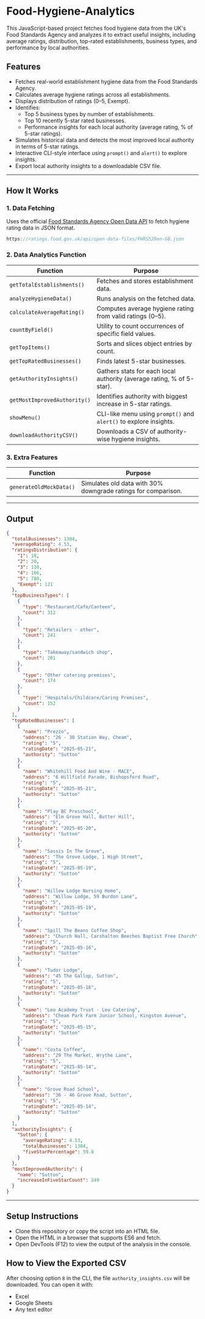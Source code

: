 # Food-Hygiene-Analytics

This JavaScript-based project fetches food hygiene data from the UK's Food Standards Agency and analyzes it to extract useful insights, including average ratings, distribution, top-rated establishments, business types, and performance by local authorities.

## Features

- Fetches real-world establishment hygiene data from the Food Standards Agency.
- Calculates average hygiene ratings across all establishments.
- Displays distribution of ratings (0–5, Exempt).
- Identifies:
  - Top 5 business types by number of establishments.
  - Top 10 recently 5-star rated businesses.
  - Performance insights for each local authority (average rating, % of 5-star ratings).
- Simulates historical data and detects the most improved local authority in terms of 5-star ratings.
- Interactive CLI-style interface using `prompt()` and `alert()` to explore insights.
- Export local authority insights to a downloadable CSV file.

---

## How It Works

### 1. Data Fetching

Uses the official [Food Standards Agency Open Data API](https://ratings.food.gov.uk/open-data) to fetch hygiene rating data in JSON format.

```js
https://ratings.food.gov.uk/api/open-data-files/FHRS529en-GB.json
```

### 2. Data Analytics Function

| Function                     | Purpose                                                               |
| ---------------------------- | --------------------------------------------------------------------- |
| `getTotalEstablishments()`   | Fetches and stores establishment data.                                |
| `analyzeHygieneData()`       | Runs analysis on the fetched data.                                    |
| `calculateAverageRating()`   | Computes average hygiene rating from valid ratings (0–5).             |
| `countByField()`             | Utility to count occurrences of specific field values.                |
| `getTopItems()`              | Sorts and slices object entries by count.                             |
| `getTopRatedBusinesses()`    | Finds latest 5-star businesses.                                       |
| `getAuthorityInsights()`     | Gathers stats for each local authority (average rating, % of 5-star). |
| `getMostImprovedAuthority()` | Identifies authority with biggest increase in 5-star ratings.         |
| `showMenu()`                 | CLI-like menu using `prompt()` and `alert()` to explore insights.     |
| `downloadAuthorityCSV()`     | Downloads a CSV of authority-wise hygiene insights.                   |

### 3. Extra Features

| Function                | Purpose                                                       |
| ----------------------- | ------------------------------------------------------------- |
| `generateOldMockData()` | Simulates old data with 30% downgrade ratings for comparison. |

---

## Output

```json
{
  "totalBusinesses": 1304,
  "averageRating": 4.53,
  "ratingsDistribution": {
    "1": 18,
    "2": 20,
    "3": 110,
    "4": 166,
    "5": 780,
    "Exempt": 121
  },
  "topBusinessTypes": [
    {
      "type": "Restaurant/Cafe/Canteen",
      "count": 312
    },
    {
      "type": "Retailers - other",
      "count": 241
    },
    {
      "type": "Takeaway/sandwich shop",
      "count": 201
    },
    {
      "type": "Other catering premises",
      "count": 174
    },
    {
      "type": "Hospitals/Childcare/Caring Premises",
      "count": 152
    }
  ],
  "topRatedBusinesses": [
    {
      "name": "Prezzo",
      "address": "26 - 30 Station Way, Cheam",
      "rating": "5",
      "ratingDate": "2025-05-21",
      "authority": "Sutton"
    },
    {
      "name": "Whitehill Food And Wine - MACE",
      "address": "6 Hillfield Parade, Bishopsford Road",
      "rating": "5",
      "ratingDate": "2025-05-21",
      "authority": "Sutton"
    },
    {
      "name": "Play BC Preschool",
      "address": "Elm Grove Hall, Butter Hill",
      "rating": "5",
      "ratingDate": "2025-05-20",
      "authority": "Sutton"
    },
    {
      "name": "Sassis In The Grove",
      "address": "The Grove Lodge, 1 High Street",
      "rating": "5",
      "ratingDate": "2025-05-19",
      "authority": "Sutton"
    },
    {
      "name": "Willow Lodge Nursing Home",
      "address": "Willow Lodge, 59 Burdon Lane",
      "rating": "5",
      "ratingDate": "2025-05-19",
      "authority": "Sutton"
    },
    {
      "name": "Spill The Beans Coffee Shop",
      "address": "Church Hall, Carshalton Beeches Baptist Free Church",
      "rating": "5",
      "ratingDate": "2025-05-16",
      "authority": "Sutton"
    },
    {
      "name": "Tudor Lodge",
      "address": "45 The Gallop, Sutton",
      "rating": "5",
      "ratingDate": "2025-05-16",
      "authority": "Sutton"
    },
    {
      "name": "Leo Academy Trust - Leo Catering",
      "address": "Cheam Park Farm Junior School, Kingston Avenue",
      "rating": "5",
      "ratingDate": "2025-05-15",
      "authority": "Sutton"
    },
    {
      "name": "Costa Coffee",
      "address": "29 The Market, Wrythe Lane",
      "rating": "5",
      "ratingDate": "2025-05-14",
      "authority": "Sutton"
    },
    {
      "name": "Grove Road School",
      "address": "36 - 46 Grove Road, Sutton",
      "rating": "5",
      "ratingDate": "2025-05-14",
      "authority": "Sutton"
    }
  ],
  "authorityInsights": {
    "Sutton": {
      "averageRating": 4.53,
      "totalBusinesses": 1304,
      "fiveStarPercentage": 59.8
    }
  },
  "mostImprovedAuthority": {
    "name": "Sutton",
    "increaseInFiveStarCount": 249
  }
}
```

---

## Setup Instructions

- Clone this repository or copy the script into an HTML file.
- Open the HTML in a browser that supports ES6 and fetch.
- Open DevTools (F12) to view the output of the analysis in the console.

## How to View the Exported CSV

After choosing option `8` in the CLI, the file `authority_insights.csv` will be downloaded.
You can open it with:

- Excel
- Google Sheets
- Any text editor
